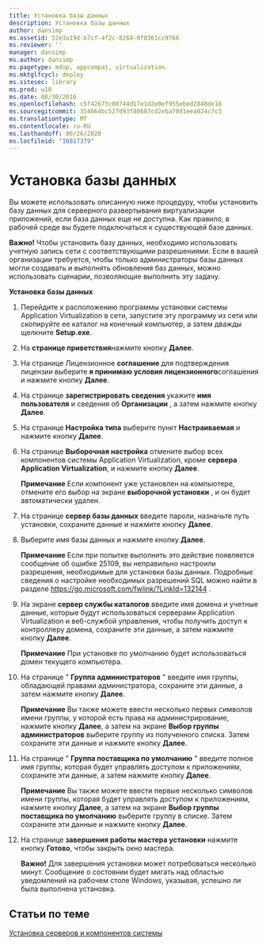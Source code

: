 ```yaml
---
title: Установка базы данных
description: Установка базы данных
author: dansimp
ms.assetid: 52e3a19d-b7cf-4f2c-8268-0f8361cc9766
ms.reviewer: ''
manager: dansimp
ms.author: dansimp
ms.pagetype: mdop, appcompat, virtualization
ms.mktglfcycl: deploy
ms.sitesec: library
ms.prod: w10
ms.date: 08/30/2016
ms.openlocfilehash: c5f42673c08744d17e1d2e0ef955ebed2848de18
ms.sourcegitcommit: 354664bc527d93f80687cd2eba70d1eea024c7c3
ms.translationtype: MT
ms.contentlocale: ru-RU
ms.lasthandoff: 06/26/2020
ms.locfileid: "10817379"
---
```

# Установка базы данных


Вы можете использовать описанную ниже процедуру, чтобы установить базу данных для серверного развертывания виртуализации приложений, если база данных еще не доступна. Как правило, в рабочей среде вы будете подключаться к существующей базе данных.

**Важно!**  Чтобы установить базу данных, необходимо использовать учетную запись сети с соответствующими разрешениями. Если в вашей организации требуется, чтобы только администраторы базы данных могли создавать и выполнять обновления баз данных, можно использовать сценарии, позволяющие выполнить эту задачу.

 

**Установка базы данных**

1.  Перейдите к расположению программы установки системы Application Virtualization в сети, запустите эту программу из сети или скопируйте ее каталог на конечный компьютер, а затем дважды щелкните **Setup.exe**.

2.  На **странице приветствия**нажмите кнопку **Далее**.

3.  На странице Лицензионное **соглашение** для подтверждения лицензии выберите **я принимаю условия лицензионного**соглашения и нажмите кнопку **Далее**.

4.  На странице **зарегистрировать сведения** укажите **имя пользователя** и сведения об **Организации** , а затем нажмите кнопку **Далее**.

5.  На странице **Настройка типа** выберите пункт **Настраиваемая** и нажмите кнопку **Далее**.

6.  На странице **Выборочная настройка** отмените выбор всех компонентов системы Application Virtualization, кроме **сервера Application Virtualization**, и нажмите кнопку **Далее**.

    **Примечание**  Если компонент уже установлен на компьютере, отмените его выбор на экране **выборочной установки** , и он будет автоматически удален.

     

7.  На странице **сервер базы данных** введите пароли, назначьте путь установки, сохраните данные и нажмите кнопку **Далее**.

8.  Выберите имя базы данных и нажмите кнопку **Далее**.

    **Примечание**  Если при попытке выполнить это действие появляется сообщение об ошибке 25109, вы неправильно настроили разрешения, необходимые для установки базы данных. Подробные сведения о настройке необходимых разрешений SQL можно найти в разделе <https://go.microsoft.com/fwlink/?LinkId=132144> .

     

9.  На экране **сервер службы каталогов** введите имя домена и учетные данные, которые будут использоваться серверами Application Virtualization и веб-службой управления, чтобы получить доступ к контроллеру домена, сохраните эти данные, а затем нажмите кнопку **Далее**.

    **Примечание**  При установке по умолчанию будет использоваться домен текущего компьютера.

     

10. На странице " **Группа администраторов** " введите имя группы, обладающей правами администратора, сохраните эти данные, а затем нажмите кнопку **Далее**.

    **Примечание**  Вы также можете ввести несколько первых символов имени группы, у которой есть права на администрирование, нажмите кнопку **Далее**, а затем на экране **Выбор группы администраторов** выберите группу из полученного списка. Затем сохраните эти данные и нажмите кнопку **Далее**.

     

11. На странице " **Группа поставщика по умолчанию** " введите полное имя группы, которая будет управлять доступом к приложениям, сохраните эти данные, а затем нажмите кнопку **Далее**.

    **Примечание**  Вы также можете ввести первые несколько символов имени группы, которая будет управлять доступом к приложениям, нажмите кнопку **Далее**, а затем на экране **Выбор группы поставщика по умолчанию** выберите группу в списке. Затем сохраните эти данные и нажмите кнопку **Далее**.

     

12. На странице **завершения работы мастера установки** нажмите кнопку **Готово**, чтобы закрыть окно мастера.

    **Важно!**  Для завершения установки может потребоваться несколько минут. Сообщение о состоянии будет мигать над областью уведомлений на рабочем столе Windows, указывая, успешно ли была выполнена установка.

     

## Статьи по теме


[Установка серверов и компонентов системы](how-to-install-the-servers-and-system-components.md)

 

 





